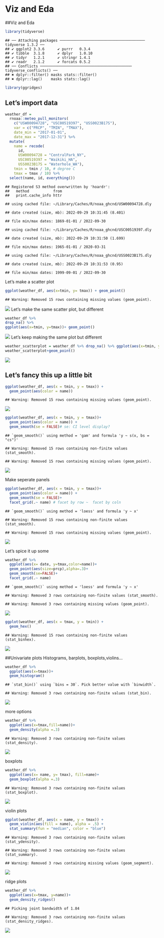 Viz and Eda
================

\##Viz and Eda

``` r
library(tidyverse)
```

    ## ── Attaching packages ─────────────────────────────────────── tidyverse 1.3.2 ──
    ## ✔ ggplot2 3.3.6      ✔ purrr   0.3.4 
    ## ✔ tibble  3.1.8      ✔ dplyr   1.0.10
    ## ✔ tidyr   1.2.1      ✔ stringr 1.4.1 
    ## ✔ readr   2.1.2      ✔ forcats 0.5.2 
    ## ── Conflicts ────────────────────────────────────────── tidyverse_conflicts() ──
    ## ✖ dplyr::filter() masks stats::filter()
    ## ✖ dplyr::lag()    masks stats::lag()

``` r
library(ggridges)
```

## Let’s import data

``` r
weather_df = 
  rnoaa::meteo_pull_monitors(
    c("USW00094728", "USC00519397", "USS0023B17S"),
    var = c("PRCP", "TMIN", "TMAX"), 
    date_min = "2017-01-01",
    date_max = "2017-12-31") %>%
  mutate(
    name = recode(
      id, 
      USW00094728 = "CentralPark_NY", 
      USC00519397 = "Waikiki_HA",
      USS0023B17S = "Waterhole_WA"),
    tmin = tmin / 10, # degree C
    tmax = tmax / 10) %>%
  select(name, id, everything())
```

    ## Registered S3 method overwritten by 'hoardr':
    ##   method           from
    ##   print.cache_info httr

    ## using cached file: ~/Library/Caches/R/noaa_ghcnd/USW00094728.dly

    ## date created (size, mb): 2022-09-29 10:31:45 (8.401)

    ## file min/max dates: 1869-01-01 / 2022-09-30

    ## using cached file: ~/Library/Caches/R/noaa_ghcnd/USC00519397.dly

    ## date created (size, mb): 2022-09-29 10:31:50 (1.699)

    ## file min/max dates: 1965-01-01 / 2020-03-31

    ## using cached file: ~/Library/Caches/R/noaa_ghcnd/USS0023B17S.dly

    ## date created (size, mb): 2022-09-29 10:31:53 (0.95)

    ## file min/max dates: 1999-09-01 / 2022-09-30

Let’s make a scatter plot

``` r
ggplot(weather_df, aes(x=tmin, y= tmax)) + geom_point()
```

    ## Warning: Removed 15 rows containing missing values (geom_point).

![](viz_and_eda_files/figure-gfm/unnamed-chunk-2-1.png)<!-- --> Let’s
make the same scatter plot, but different

``` r
weather_df %>% 
drop_na() %>% 
ggplot(aes(x=tmin, y=tmax))+ geom_point()
```

![](viz_and_eda_files/figure-gfm/unnamed-chunk-3-1.png)<!-- --> Let’s
keep making the same plot but different

``` r
weather_scatterplot = weather_df %>% drop_na() %>% ggplot(aes(x=tmin, y=tmax))
weather_scatterplot+geom_point()
```

![](viz_and_eda_files/figure-gfm/unnamed-chunk-4-1.png)<!-- -->

## Let’s fancy this up a little bit

``` r
ggplot(weather_df, aes(x = tmin, y = tmax)) + 
  geom_point(aes(color = name))
```

    ## Warning: Removed 15 rows containing missing values (geom_point).

![](viz_and_eda_files/figure-gfm/unnamed-chunk-5-1.png)<!-- -->

``` r
ggplot(weather_df, aes(x = tmin, y = tmax))+
  geom_point(aes(color = name)) +
  geom_smooth(se = FALSE)# se: CI level display?
```

    ## `geom_smooth()` using method = 'gam' and formula 'y ~ s(x, bs = "cs")'

    ## Warning: Removed 15 rows containing non-finite values (stat_smooth).

    ## Warning: Removed 15 rows containing missing values (geom_point).

![](viz_and_eda_files/figure-gfm/unnamed-chunk-6-1.png)<!-- -->

Make seperate panels

``` r
ggplot(weather_df, aes(x = tmin, y = tmax))+
  geom_point(aes(color = name)) +
  geom_smooth(se = FALSE)+
  facet_grid(.~ name) # facet by row ~  facet by coln
```

    ## `geom_smooth()` using method = 'loess' and formula 'y ~ x'

    ## Warning: Removed 15 rows containing non-finite values (stat_smooth).

    ## Warning: Removed 15 rows containing missing values (geom_point).

![](viz_and_eda_files/figure-gfm/unnamed-chunk-7-1.png)<!-- -->

Let’s spice it up some

``` r
weather_df %>% 
  ggplot(aes(x= date, y=tmax,color=name))+
  geom_point(aes(size=prcp),alpha=.3)+
  geom_smooth(se=FALSE)+
  facet_grid(.~ name)
```

    ## `geom_smooth()` using method = 'loess' and formula 'y ~ x'

    ## Warning: Removed 3 rows containing non-finite values (stat_smooth).

    ## Warning: Removed 3 rows containing missing values (geom_point).

![](viz_and_eda_files/figure-gfm/unnamed-chunk-8-1.png)<!-- -->

``` r
ggplot(weather_df, aes(x = tmax, y = tmin)) + 
  geom_hex()
```

    ## Warning: Removed 15 rows containing non-finite values (stat_binhex).

![](viz_and_eda_files/figure-gfm/unnamed-chunk-9-1.png)<!-- -->

\##Univariate plots Histograms, barplots, boxplots,violins…

``` r
weather_df %>% 
  ggplot(aes(x=tmax))+
  geom_histogram()
```

    ## `stat_bin()` using `bins = 30`. Pick better value with `binwidth`.

    ## Warning: Removed 3 rows containing non-finite values (stat_bin).

![](viz_and_eda_files/figure-gfm/unnamed-chunk-10-1.png)<!-- -->

more options

``` r
weather_df %>% 
  ggplot(aes(x=tmax,fill=name))+
  geom_density(alpha =.3)
```

    ## Warning: Removed 3 rows containing non-finite values (stat_density).

![](viz_and_eda_files/figure-gfm/unnamed-chunk-11-1.png)<!-- -->

boxplots

``` r
weather_df %>% 
  ggplot(aes(x= name, y= tmax), fill=name)+
  geom_boxplot(alpha =.3)
```

    ## Warning: Removed 3 rows containing non-finite values (stat_boxplot).

![](viz_and_eda_files/figure-gfm/unnamed-chunk-12-1.png)<!-- -->

violin plots

``` r
ggplot(weather_df, aes(x = name, y = tmax)) + 
  geom_violin(aes(fill = name), alpha = .5) + 
  stat_summary(fun = "median", color = "blue")
```

    ## Warning: Removed 3 rows containing non-finite values (stat_ydensity).

    ## Warning: Removed 3 rows containing non-finite values (stat_summary).

    ## Warning: Removed 3 rows containing missing values (geom_segment).

![](viz_and_eda_files/figure-gfm/unnamed-chunk-13-1.png)<!-- -->

ridge plots

``` r
weather_df %>% 
  ggplot(aes(x=tmax, y=name))+
  geom_density_ridges()
```

    ## Picking joint bandwidth of 1.84

    ## Warning: Removed 3 rows containing non-finite values (stat_density_ridges).

![](viz_and_eda_files/figure-gfm/unnamed-chunk-14-1.png)<!-- -->

